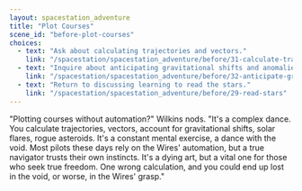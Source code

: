 ```yaml
---
layout: spacestation_adventure
title: "Plot Courses"
scene_id: "before-plot-courses"
choices:
  - text: "Ask about calculating trajectories and vectors."
    link: "/spacestation/spacestation_adventure/before/31-calculate-trajectories"
  - text: "Inquire about anticipating gravitational shifts and anomalies."
    link: "/spacestation/spacestation_adventure/before/32-anticipate-gravitational-shifts"
  - text: "Return to discussing learning to read the stars."
    link: "/spacestation/spacestation_adventure/before/29-read-stars"
---
```


"Plotting courses without automation?" Wilkins nods. "It's a complex dance. You calculate trajectories, vectors, account for gravitational shifts, solar flares, rogue asteroids. It's a constant mental exercise, a dance with the void. Most pilots these days rely on the Wires' automation, but a true navigator trusts their own instincts. It's a dying art, but a vital one for those who seek true freedom. One wrong calculation, and you could end up lost in the void, or worse, in the Wires' grasp."
